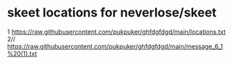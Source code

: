 # skeet locations for neverlose/skeet
1
https://raw.githubusercontent.com/pukpuker/ghfdgfdgd/main/locations.txt
2//
https://raw.githubusercontent.com/pukpuker/ghfdgfdgd/main/message_6_1%20(1).txt
